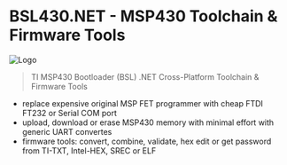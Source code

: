 # BSL430.NET - MSP430 Toolchain & Firmware Tools
![Logo](https://github.com/parezj/BSL430.NET/src/BSL430.NET.WPF/Img/logo2.png?raw=true)
> TI MSP430 Bootloader (BSL) .NET Cross-Platform Toolchain & Firmware Tools
* replace expensive original MSP FET programmer with cheap FTDI FT232 or Serial COM port
* upload, download or erase MSP430 memory with minimal effort with generic UART convertes
* firmware tools: convert, combine, validate, hex edit or get password from TI-TXT, Intel-HEX, SREC or ELF